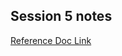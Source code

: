 ## Session 5 notes

[Reference Doc Link](https://notes-by-roshan.notion.site/Session-5-Solving-More-Problems-153e7f8ae40f45d4b993eb7d0be56889?pvs=4)
